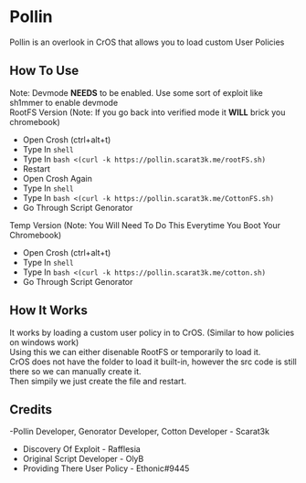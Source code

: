 # Pollin
Pollin is an overlook in CrOS that allows you to load custom User Policies

## How To Use
Note: Devmode **NEEDS** to be enabled. Use some sort of exploit like sh1mmer to enable devmode\
RootFS Version (Note: If you go back into verified mode it **WILL** brick you chromebook)
- Open Crosh (ctrl+alt+t)
- Type In `shell`
- Type In `bash <(curl -k https://pollin.scarat3k.me/rootFS.sh)`
- Restart
- Open Crosh Again
- Type In `shell`
- Type In `bash <(curl -k https://pollin.scarat3k.me/CottonFS.sh)`
- Go Through Script Genorator
  
Temp Version (Note: You Will Need To Do This Everytime You Boot Your Chromebook)
- Open Crosh (ctrl+alt+t)
- Type In `shell`
- Type In `bash <(curl -k https://pollin.scarat3k.me/cotton.sh)`
- Go Through Script Genorator

## How It Works
It works by loading a custom user policy in to CrOS. (Similar to how policies on windows work)\
Using this we can either disenable RootFS or temporarily to load it.\
CrOS does not have the folder to load it built-in, however the src code is still there so we can manually create it.\
Then simpily we just create the file and restart.

## Credits
-Pollin Developer, Genorator Developer, Cotton Developer - Scarat3k
- Discovery Of Exploit - Rafflesia
- Original Script Developer - OlyB
- Providing There User Policy - Ethonic#9445
